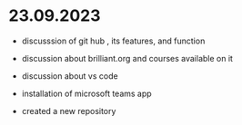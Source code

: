 # 23.09.2023
- discusssion of git hub , its features, and function

- discussion about brilliant.org and courses available on it
- discussion about vs code
- installation of microsoft teams app
- created a new repository

